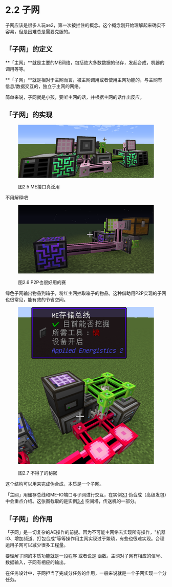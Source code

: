 # 2.2 子网

子网应该是很多人玩ae2，第一次被拦住的概念。这个概念刚开始理解起来确实不容易，但是困难总是需要克服的。

## 「子网」的定义

**「主网」**就是主要的ME网络，包括绝大多数数据的储存，发起合成，机器的调用等等。

**「子网」**就是相对于主网而言，被主网调用或者使用主网功能的，与主网有信息/数据交互的，独立于主网的网络。

简单来说，子网就是小孩，要听主网的话，并根据主网的话作出反应。

## 「子网」的实现

<figure><img src="../.gitbook/assets/image (4).png" alt=""><figcaption><p>图2.5 ME接口真泛用</p></figcaption></figure>

不用解释吧

<figure><img src="../.gitbook/assets/image (2).png" alt=""><figcaption><p>图2.6 P2P也很好用的赛</p></figcaption></figure>

绿色子网输出物品到箱子，粉红主网抽取箱子的物品。这种借助用P2P实现的子网也很常见，能有效的节省空间。

<figure><img src="../.gitbook/assets/image (1).png" alt=""><figcaption><p>图2.7 不得了的秘密</p></figcaption></figure>

这个结构可以用来完成伪合成，本质是一个子网。

「主网」用储存总线和ME-IO端口与子网进行交互，在实例[3.1](../3-shi-li/3.1-wei-he-cheng-gao-ji-fa-bao.md) 伪合成（高级发包）中会重点介绍。这张图截取的是实例[3.4](../3-shi-li/3.4-chuan-song-ji.md) 空间塔，传送机的一部分。

## 「子网」的作用

「子网」是一切复杂的AE操作的前提。因为不可能主网络去实现所有操作，"机器IO、增加频道、打包合成"等等操作用主网实现过于繁琐，有些也很难实现。合理运用子网可以减少很多工程量。

要理解子网的本质功能就是一段程序 或者说是 函数。主网对子网有相应的信号、数据输入，子网有相应的输出。

在任务设计中，子网担当了完成分任务的作用，一般来说就是一个子网实现一个分任务。
